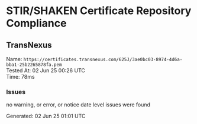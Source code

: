 # STIR/SHAKEN Certificate Repository Compliance

## TransNexus

Name: `https://certificates.transnexus.com/625J/3ae0bc03-8974-4d6a-bba1-25b2265878fa.pem`\
Tested At: 02 Jun 25 00:26 UTC\
Time: 78ms

### Issues

no warning, or error, or notice date level issues were found

Generated: 02 Jun 25 01:01 UTC